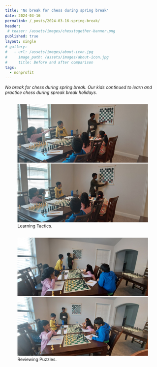 ```yaml
---
title: 'No break for chess during spring break'
date: 2024-03-16
permalink: /_posts/2024-03-16-spring-break/
header:
 # teaser: /assets/images/chesstogether-banner.png
published: true
layout: single
# gallery:
#   - url: /assets/images/about-icon.jpg
#     image_path: /assets/images/about-icon.jpg
#     title: Before and after comparison
tags:
  - nonprofit
---
```





*No break for chess during spring break. Our kids continued to learn and practice chess during spreak break holidays.*



##

<figure class="half">
	<a href="/assets/images/springbreak/1.jpg"><img src="/assets/images/springbreak/1.jpg"></a>
	<a href="/assets/images/springbreak/2.jpg"><img src="/assets/images/springbreak/2.jpg"></a>
	<figcaption>Learning Tactics.</figcaption>
</figure>



##

<figure class="half">
	<a href="/assets/images/springbreak/3.jpg"><img src="/assets/images/springbreak/3.jpg"></a>
	<a href="/assets/images/springbreak/4.jpg"><img src="/assets/images/springbreak/4.jpg"></a>
	<figcaption>Reviewing Puzzles.</figcaption>
</figure>



